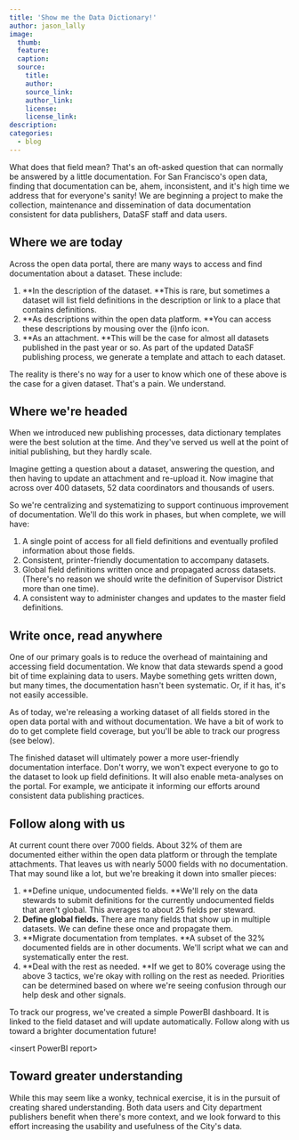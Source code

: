 ```yaml
---
title: 'Show me the Data Dictionary!'
author: jason_lally
image:
  thumb:
  feature:
  caption:
  source:
    title:
    author:
    source_link:
    author_link:
    license:
    license_link:
description:
categories:
  - blog
---
```



What does that field mean? That's an oft-asked question that can normally be answered by a little documentation. For San Francisco's open data, finding that documentation can be, ahem, inconsistent, and it's high time we address that for everyone's sanity! We are beginning a project to make the collection, maintenance and dissemination of data documentation consistent for data publishers, DataSF staff and data users.

## Where we are today

Across the open data portal, there are many ways to access and find documentation about a dataset. These include:

1. **In the description of the dataset.&nbsp;**This is rare, but sometimes a dataset will list field definitions in the description or link to a place that contains definitions.
2. **As descriptions within the open data platform.&nbsp;**You can access these descriptions by mousing over the (i)nfo icon.
3. **As an attachment.&nbsp;**This will be the case for almost all datasets published in the past year or so. As part of the updated DataSF publishing process, we generate a template and attach to each dataset.


The reality is there's no way for a user to know which one of these above is the case for a given dataset. That's a pain. We understand.

## Where we're headed

When we introduced new publishing processes, data dictionary templates were the best solution at the time. And they've served us well at the point of initial publishing, but they hardly scale.

Imagine getting a question about a dataset, answering the question, and then having to update an attachment and re-upload it. Now imagine that across over 400 datasets, 52 data coordinators and thousands of users.

So we're centralizing and systematizing to support continuous improvement of documentation. We'll do this work in phases, but when complete, we will have:

1. A single point of access for all field definitions and eventually profiled information about those fields.
2. Consistent, printer-friendly documentation to accompany datasets.
3. Global field definitions written once and propagated across datasets. (There's no reason we should write the definition of Supervisor District more than one time).
4. A consistent way to administer changes and updates to the master field definitions.


## Write once, read anywhere

One of our primary goals is to reduce the overhead of maintaining and accessing field documentation. We know that data stewards spend a good bit of time explaining data to users. Maybe something gets written down, but many times, the documentation hasn't been systematic. Or, if it has, it's not easily accessible.

As of today, we're releasing a working dataset of all fields stored in the open data portal with and without documentation. We have a bit of work to do to get complete field coverage, but you'll be able to track our progress (see below).

The finished dataset will ultimately power a more user-friendly documentation interface. Don't worry, we won't expect everyone to go to the dataset to look up field definitions. It will also enable meta-analyses on the portal. For example, we anticipate it informing our efforts around consistent data publishing practices.

## Follow along with us

At current count there over 7000 fields. About 32% of them are documented either within the open data platform or through the template attachments. That leaves us with nearly 5000 fields with no documentation. That may sound like a lot, but we're breaking it down into smaller pieces:

1. **Define unique, undocumented fields.&nbsp;**We'll rely on the data stewards to submit definitions for the currently undocumented fields that aren't global. This averages to about 25 fields per steward.
2. **Define global fields.** There are many fields that show up in multiple datasets. We can define these once and propagate them.
3. **Migrate documentation from templates.&nbsp;**A subset of the 32% documented fields are in other documents. We'll script what we can and systematically enter the rest.
4. **Deal with the rest as needed.&nbsp;**If we get to 80% coverage using the above 3 tactics, we're okay with rolling on the rest as needed. Priorities can be determined based on where we're seeing confusion through our help desk and other signals.


To track our progress, we've created a simple PowerBI dashboard. It is linked to the field dataset and will update automatically. Follow along with us toward a brighter documentation future!

&lt;insert PowerBI report&gt;

## Toward greater understanding

While this may seem like a wonky, technical exercise, it is in the pursuit of creating shared understanding. Both data users and City department publishers benefit when there's more context, and we look forward to this effort increasing the usability and usefulness of the City's data.